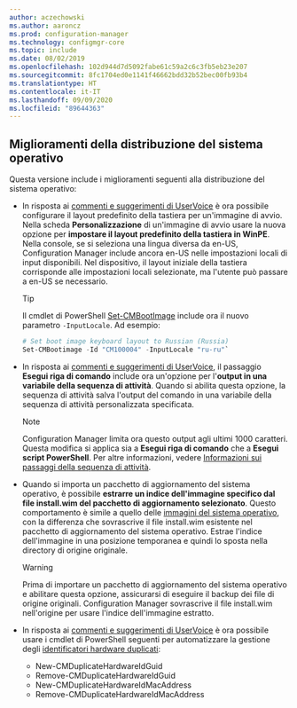 ```yaml
---
author: aczechowski
ms.author: aaroncz
ms.prod: configuration-manager
ms.technology: configmgr-core
ms.topic: include
ms.date: 08/02/2019
ms.openlocfilehash: 102d944d7d5092fabe61c59a2c6c3fb5eb23e207
ms.sourcegitcommit: 8fc1704ed0e1141f46662bdd32b52bec00fb93b4
ms.translationtype: HT
ms.contentlocale: it-IT
ms.lasthandoff: 09/09/2020
ms.locfileid: "89644363"
---
```

## <a name="improvements-to-os-deployment"></a><a name="bkmk_osd"></a> Miglioramenti della distribuzione del sistema operativo

Questa versione include i miglioramenti seguenti alla distribuzione del sistema operativo:

- In risposta ai [commenti e suggerimenti di UserVoice](https://configurationmanager.uservoice.com/forums/300492-ideas/suggestions/35370691-ability-to-specify-the-keyboard-layout-in-the-boot) è ora possibile configurare il layout predefinito della tastiera per un'immagine di avvio. Nella scheda **Personalizzazione** di un'immagine di avvio usare la nuova opzione per **impostare il layout predefinito della tastiera in WinPE**. Nella console, se si seleziona una lingua diversa da en-US, Configuration Manager include ancora en-US nelle impostazioni locali di input disponibili. Nel dispositivo, il layout iniziale della tastiera corrisponde alle impostazioni locali selezionate, ma l'utente può passare a en-US se necessario.<!-- 4910348 -->

    > [!Tip]
    > Il cmdlet di PowerShell [Set-CMBootImage](/powershell/module/configurationmanager/set-cmbootimage) include ora il nuovo parametro `-InputLocale`. Ad esempio:
    >
    > ```PowerShell
    > # Set boot image keyboard layout to Russian (Russia)
    > Set-CMBootimage -Id "CM100004" -InputLocale "ru-ru"`
    > ```

- In risposta ai [commenti e suggerimenti di UserVoice](https://configurationmanager.uservoice.com/forums/300492-ideas/suggestions/37927843-store-output-of-run-command-line-to-tsenv-with-ru), il passaggio **Esegui riga di comando** include ora un'opzione per l'**output in una variabile della sequenza di attività**. Quando si abilita questa opzione, la sequenza di attività salva l'output del comando in una variabile della sequenza di attività personalizzata specificata.<!-- 4798352  -->

    > [!Note]  
    > Configuration Manager limita ora questo output agli ultimi 1000 caratteri. Questa modifica si applica sia a **Esegui riga di comando** che a **Esegui script PowerShell**. Per altre informazioni, vedere [Informazioni sui passaggi della sequenza di attività](../../../../../osd/understand/task-sequence-steps.md).

- Quando si importa un pacchetto di aggiornamento del sistema operativo, è possibile **estrarre un indice dell'immagine specifico dal file install.wim del pacchetto di aggiornamento selezionato**. Questo comportamento è simile a quello delle [immagini del sistema operativo](../../../../../osd/get-started/manage-operating-system-images.md#BKMK_AddOSImages), con la differenza che sovrascrive il file install.wim esistente nel pacchetto di aggiornamento del sistema operativo. Estrae l'indice dell'immagine in una posizione temporanea e quindi lo sposta nella directory di origine originale.<!-- 4931110 -->

    > [!Warning]  
    > Prima di importare un pacchetto di aggiornamento del sistema operativo e abilitare questa opzione, assicurarsi di eseguire il backup dei file di origine originali. Configuration Manager sovrascrive il file install.wim nell'origine per usare l'indice dell'immagine estratto.

- In risposta ai [commenti e suggerimenti di UserVoice](https://configurationmanager.uservoice.com/forums/300492-ideas/suggestions/18509686-create-a-powershell-cmdlet-too-add-edit-remove-dup) è ora possibile usare i cmdlet di PowerShell seguenti per automatizzare la gestione degli [identificatori hardware duplicati](../../../../../osd/deploy-use/use-pxe-to-deploy-windows-over-the-network.md#manage-duplicate-hardware-identifiers):<!-- 4852819 -->
    - New-CMDuplicateHardwareIdGuid
    - Remove-CMDuplicateHardwareIdGuid
    - New-CMDuplicateHardwareIdMacAddress
    - Remove-CMDuplicateHardwareIdMacAddress